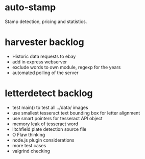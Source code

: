 auto-stamp
==========
Stamp detection, pricing and statistics.

harvester backlog
=================
- Historic data requests to ebay
- add in express webserver
- exclude words to own module, regexp for the years
- automated polling of the server

letterdetect backlog
====================
- test main() to test all ../data/ images
- use smallest tesseract text bounding box for letter alignment
- use smart pointers for tesseract API object
- memory leak of tesseract word
- litchfield plate detection source file
- O Flaw thinking
- node.js plugin considerations
- more test cases
- valgrind checking
